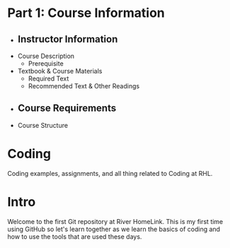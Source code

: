 # Part 1: Course Information
- Instructor Information
  - 
- Course Description
  - Prerequisite
- Textbook & Course Materials
  - Required Text
  - Recommended Text & Other Readings
- Course Requirements
  - 
- Course Structure


# Coding
Coding examples, assignments, and all thing related to Coding at RHL.

# Intro
Welcome to the first Git repository at River HomeLink. This is my first time using GitHub so let's learn together as we learn the basics of coding and how to use the tools that are used these days.
